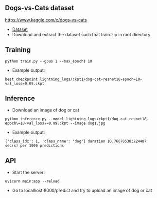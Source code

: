 ## Dogs-vs-Cats dataset
https://www.kaggle.com/c/dogs-vs-cats
- [Dataset](https://www.kaggle.com/c/dogs-vs-cats/data)
- Download and extract the dataset such that train.zip in root directory

## Training
```shell
python train.py --gpus 1 --max_epochs 10
```
- Example output: 
```
best checkpoint lightning_logs/ckpt1/dog-cat-resnet18-epoch=10-val_loss=0.09.ckpt
```

## Inference
- Download an image of dog or cat
```shell
python inference.py --model lightning_logs/ckpt1/dog-cat-resnet18-epoch\=10-val_loss\=0.09.ckpt --image dog1.jpg
```
- Example output:
```shell
{'class_idx': 1, 'class_name': 'dog'} duration 10.766785383224487 sec(s) per 1000 predictions
```

## API
- Start the server:
```shell
uvicorn main:app --reload
```
- Go to localhost:8000/predict and try to upload an image of dog or cat
